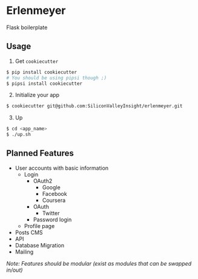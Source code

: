 # Erlenmeyer

Flask boilerplate

## Usage

1. Get `cookiecutter`
  ```bash
  $ pip install cookiecutter
  # You should be using pipsi though ;)
  $ pipsi install cookiecutter
  ```

2. Initialize your app
  ```bash
  $ cookiecutter git@github.com:SiliconValleyInsight/erlenmeyer.git
  ```

3. Up
  ```bash
  $ cd <app_name>
  $ ./up.sh
  ```

## Planned Features

* User accounts with basic information
  * Login
    * OAuth2
      * Google
      * Facebook
      * Coursera
    * OAuth
      * Twitter
    * Password login
  * Profile page
* Posts CMS
* API
* Database Migration
* Mailing

_Note: Features should be modular (exist as modules that can be swapped in/out)_
